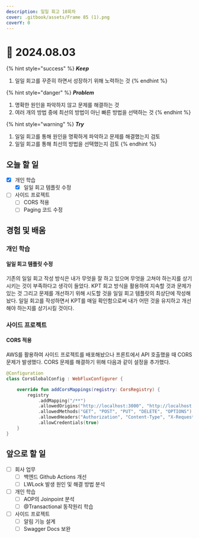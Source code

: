 ```yaml
---
description: 일일 회고 10회차
cover: .gitbook/assets/Frame 85 (1).png
coverY: 0
---
```


# 🙂 2024.08.03

{% hint style="success" %}
_**Keep**_

1. 일일 회고를 꾸준히 하면서 성장하기 위해 노력하는 것
{% endhint %}

{% hint style="danger" %}
_**Problem**_

1. 명확한 원인을 파악하지 않고 문제를 해결하는 것
2. 여러 개의 방법 중에 최선의 방법이 아닌 빠른 방법을 선택하는 것
{% endhint %}

{% hint style="warning" %}
_**Try**_

1. 일일 회고를 통해 원인을 명확하게 파악하고 문제를 해결했는지 검토
2. 일일 회고를 통해 최선의 방법을 선택했는지 검토
{% endhint %}

## 오늘 할 일

* [x] 개인 학습
  * [x] 일일 회고 템플릿 수정
* [ ] 사이드 프로젝트
  * [ ] CORS 적용
  * [ ] Paging 코드 수정

## 경험 및 배움

### 개인 학습

#### 일일 회고 템플릿 수정

기존의 일일 회고 작성 방식은 내가 무엇을 잘 하고 있으며 무엇을 고쳐야 하는지를 상기시키는 것이 부족하다고 생각이 들었다. KPT 회고 방식을 활용하여 지속할 것과 문제가 있는 것 그리고 문제를 개선하기 위해 시도할 것을 일일 회고 템플릿의 최상단에 작성해놨다. 일일 회고를 작성하면서 KPT를 매일 확인함으로써 내가 어떤 것을 유지하고 개선해야 하는지를 상기시킬 것이다.

### 사이드 프로젝트

#### CORS 적용

AWS를 활용하여 사이드 프로젝트를 배포해놨으나 프론트에서 API 호출했을 때 CORS 문제가 발생했다. CORS 문제를 해결하기 위해 다음과 같이 설정을 추가했다.

```kotlin
@Configuration
class CorsGlobalConfig : WebFluxConfigurer {

    override fun addCorsMappings(registry: CorsRegistry) {
        registry
            .addMapping("/**")
            .allowedOrigins("http://localhost:3000", "http://localhost:3001")
            .allowedMethods("GET", "POST", "PUT", "DELETE", "OPTIONS")
            .allowedHeaders("Authorization", "Content-Type", "X-Requested-With")
            .allowCredentials(true)
    }
}
```

## 앞으로 할 일

* [ ] 회사 업무
  * [ ] 백엔드 Github Actions 개선
  * [ ] LWLock 발생 원인 및 해결 방법 분석
* [ ] 개인 학습
  * [ ] AOP의 Joinpoint 분석
  * [ ] @Transactional 동작원리 학습
* [ ] 사이드 프로젝트
  * [ ] 알림 기능 설계
  * [ ] Swagger Docs 보완
